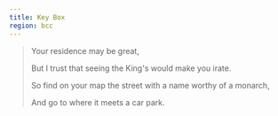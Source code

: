 ```yaml
---
title: Key Box
region: bcc
---
```


> Your residence may be great,
>
> But I trust that seeing the King's would make you irate.
>
> So find on your map the street with a name worthy of a monarch,
>
> And go to where it meets a car park.
